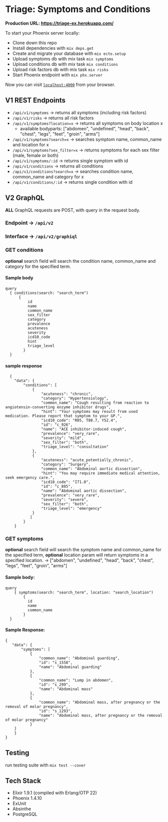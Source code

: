 # Triage: Symptoms and Conditions

**Production URL: https://triage-ex.herokuapp.com/**

To start your Phoenix server locally:

  * Clone down this repo
  * Install dependencies with `mix deps.get`
  * Create and migrate your database with `mix ecto.setup`
  * Upload symptoms db with mix task `mix symptoms`
  * Upload conditions db with mix task `mix conditions`
  * Upload risk factors db with mix task `mix risks`
  * Start Phoenix endpoint with `mix phx.server`

Now you can visit [`localhost:4000`](http://localhost:4000) from your browser.

## V1 REST Endpoints

  * `/api/v1/symptoms` -> returns all symptoms (including risk factors)
  * `/api/v1/risks` -> returns all risk factors
  * `/api/v1/symptoms?location=x` -> returns all symptoms on body location x
    * available bodyparts: ["abdomen", "undefined", "head", "back", "chest", "legs", "feet", "groin", "arms"]
  * `/api/v1/symptoms?search=x` -> searches symptom name, common_name and location for x
  * `/api/v1/symptoms?sex_filter=x` -> returns symptoms for each sex filter (male, female or both)
  * `/api/v1/symptoms/:id` -> returns single symptom with id
  * `/api/v1/conditions` -> returns all conditions
  * `/api/v1/conditions?search=x` -> searches condition name, common_name and category for x
  * `/api/v1/conditions/:id` -> returns single condition with id
  
## V2 GraphQL
**ALL** GraphQL requests are POST, with query in the request body.
### Endpoint -> `/api/v2`
### Interface -> `/api/v2/graphiql`

### GET conditions
**optional** search field will search the condition name, common_name and category for the specified term.
#### Sample body
  ```
  query 
  	{ conditions(search: "search_term")
		{ 
		 	id
			name
		  	common_name
     		sex_filter
		   	category
     		prevalence
		   	acuteness
		   	severity
		   	icd10_code
		   	hint
		   	triage_level
		  } 
  	}
  ```
#### sample response
```
  {
    "data": {
        "conditions": [
            {
                "acuteness": "chronic",
                "category": "Hypertensiology",
                "common_name": "Cough resulting from reaction to angiotensin-converting enzyme inhibitor drugs",
                "hint": "Your symptoms may result from used medication. Please report that symptom to your GP.",
                "icd10_code": "R05, T88.7, Y52.4",
                "id": "c_926",
                "name": "ACE inhibitor-induced cough",
                "prevalence": "very_rare",
                "severity": "mild",
                "sex_filter": "both",
                "triage_level": "consultation"
            },
            {
                "acuteness": "acute_potentially_chronic",
                "category": "Surgery",
                "common_name": "Abdominal aortic dissection",
                "hint": "You may require immediate medical attention, seek emergency care.",
                "icd10_code": "I71.0",
                "id": "c_885",
                "name": "Abdominal aortic dissection",
                "prevalence": "very_rare",
                "severity": "severe",
                "sex_filter": "both",
                "triage_level": "emergency"
            }
           ]
        }
    }
```
  
### GET symptoms
**optional** search field will search the symptom name and common_name for the specified term, **optional** location param will return symptoms in a specified location. -> ["abdomen", "undefined", "head", "back", "chest", "legs", "feet", "groin", "arms"]
#### Sample body:
  ```
  query 
	  { symptoms(search: "search_term", location: "search_location")
		  { 
		  	id
			name
		  	common_name
		  } 
  	}
  ```
 #### Sample Response:
 ```
 {
    "data": {
        "symptoms": [
            {
                "common_name": "Abdominal guarding",
                "id": "s_1558",
                "name": "Abdominal guarding"
            },
            {
                "common_name": "Lump in abdomen",
                "id": "s_299",
                "name": "Abdominal mass"
            },
            {
                "common_name": "Abdominal mass, after pregnancy or the removal of molar pregnancy",
                "id": "s_1293",
                "name": "Abdominal mass, after pregnancy or the removal of molar pregnancy"
            }
	 ]
     }
}
```
  
  ## Testing
  run testing suite with `mix test --cover`
  
  ## Tech Stack

  * Elixir 1.9.1 (compiled with Erlang/OTP 22)
  * Phoenix 1.4.10
  * ExUnit
  * Absinthe
  * PostgreSQL

